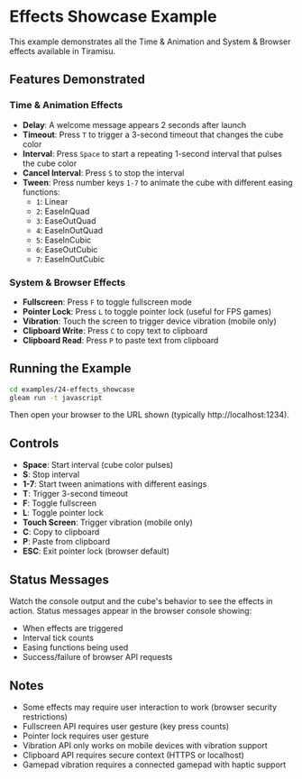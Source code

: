 # Effects Showcase Example

This example demonstrates all the Time & Animation and System & Browser effects available in Tiramisu.

## Features Demonstrated

### Time & Animation Effects

- **Delay**: A welcome message appears 2 seconds after launch
- **Timeout**: Press `T` to trigger a 3-second timeout that changes the cube color
- **Interval**: Press `Space` to start a repeating 1-second interval that pulses the cube color
- **Cancel Interval**: Press `S` to stop the interval
- **Tween**: Press number keys `1-7` to animate the cube with different easing functions:
  - `1`: Linear
  - `2`: EaseInQuad
  - `3`: EaseOutQuad
  - `4`: EaseInOutQuad
  - `5`: EaseInCubic
  - `6`: EaseOutCubic
  - `7`: EaseInOutCubic

### System & Browser Effects

- **Fullscreen**: Press `F` to toggle fullscreen mode
- **Pointer Lock**: Press `L` to toggle pointer lock (useful for FPS games)
- **Vibration**: Touch the screen to trigger device vibration (mobile only)
- **Clipboard Write**: Press `C` to copy text to clipboard
- **Clipboard Read**: Press `P` to paste text from clipboard

## Running the Example

```bash
cd examples/24-effects_showcase
gleam run -t javascript
```

Then open your browser to the URL shown (typically http://localhost:1234).

## Controls

- **Space**: Start interval (cube color pulses)
- **S**: Stop interval
- **1-7**: Start tween animations with different easings
- **T**: Trigger 3-second timeout
- **F**: Toggle fullscreen
- **L**: Toggle pointer lock
- **Touch Screen**: Trigger vibration (mobile only)
- **C**: Copy to clipboard
- **P**: Paste from clipboard
- **ESC**: Exit pointer lock (browser default)

## Status Messages

Watch the console output and the cube's behavior to see the effects in action. Status messages appear in the browser console showing:
- When effects are triggered
- Interval tick counts
- Easing functions being used
- Success/failure of browser API requests

## Notes

- Some effects may require user interaction to work (browser security restrictions)
- Fullscreen API requires user gesture (key press counts)
- Pointer lock requires user gesture
- Vibration API only works on mobile devices with vibration support
- Clipboard API requires secure context (HTTPS or localhost)
- Gamepad vibration requires a connected gamepad with haptic support
